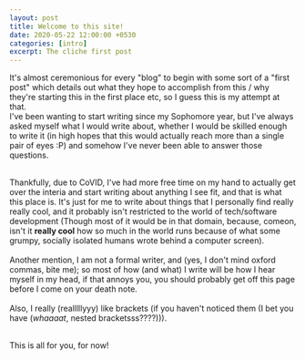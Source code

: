 ```yaml
---
layout: post
title: Welcome to this site!
date: 2020-05-22 12:00:00 +0530
categories: [intro]
excerpt: The cliche first post
---
```


It's almost ceremonious for every "blog" to begin with some sort of a "first post" which details out what they hope to accomplish from this / why they're starting this in the first place etc, so I guess this is my attempt at that.<br />
I've been wanting to start writing since my Sophomore year, but I've always asked myself what I would write about, whether I would be skilled enough to write it (in high hopes that this would actually reach more than a single pair of eyes :P) and somehow I've never been able to answer those questions.<br /><br />

Thankfully, due to CoVID, I've had more free time on my hand to actually get over the interia and start writing about anything I see fit, and that is what this place is. It's just for me to write about things that I personally find really really cool, and it probably isn't restricted to the world of tech/software development (Though most of it would be in that domain, because, comeon, isn't it **really cool** how so much in the world runs because of what some grumpy, socially isolated humans wrote behind a computer screen). <br /><br />
Another mention, I am not a formal writer, and (yes, I don't mind oxford commas, bite me); so most of how (and what) I write will be how I hear myself in my head, if that annoys you, you should probably get off this page before I come on your death note.<br /><br />
Also, I really (realllllyyy) like brackets (if you haven't noticed them (I bet you have (_whaaaat_, nested bracketsss????))).<br /><br />

This is all for you, for now!
